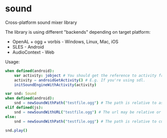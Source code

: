 # sound
Cross-platform sound mixer library

The library is using different "backends" depending on target platform:
- OpenAL + ogg + vorbis - Windows, Linux, Mac, iOS
- SLES - Android
- AudioContext - Web

Usage:
```nim
when defined(android):
    var activity: jobject # You should get the reference to activity from.
    activity = androidGetActivity() # E.g. If you're using sdl.
    initSoundEngineWithActivity(activity)

var snd: Sound
when defined(android):
    snd = newSoundWithPath("testfile.ogg") # The path is relative to assets folder
elif defined(js):
    snd = newSoundWithURL("testfile.ogg") # The url may be relative or absolute. The sound is loaded asynchronously.
else:
    snd = newSoundWithPath("testfile.ogg") # The path is relative to current dir.

snd.play()
```

